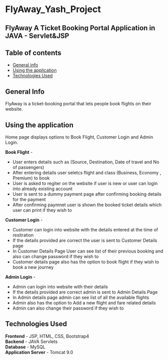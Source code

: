 # FlyAway_Yash_Project

## FlyAway A Ticket Booking Portal Application in JAVA - Servlet&JSP

## Table of contents
- [General info](#general-info)
- [Using the application](#using-the-application)
- [Technologies Used](#technologies-used)


## General Info
FlyAway is a ticket-booking portal that lets people book flights on their website.

## Using the application

Home page displays options to Book Flight, Customer Login and Admin Login.

<b>Book Flight</b>  - <br>
- User enters details such as (Source, Destination, Date of travel and No of passengers)
- After entering details user seletcs flight and class (Business, Economy , Premium) to book
- User is asked to regiter on the website if user is new or user can login into already existing account
- User is sent to a dummy payment page after confirming booking details for the payment
- After confirming paymnet user is shown the booked ticket details which user can print if they wish to

<b>Customer Login</b>  - <br>
- Customer can login into website with the details entered at the time of resitration
- If the details provided are correct the user is sent to Customer Details page
- In Customer Details Page User can see list of their previous booking and also can change password if they wish to
- Customer details page also has the option to book flight if they wish to book a new journey

<b>Admin Login</b>  - <br>
- Admin can login into website with their details
- If the details provided are correct admin is sent to Admin Details Page
- In Admin details page admin can see list of all the available flights
- Admin also has the option to Add a new flight and fare related details
- Admin can also change their password if they wish to


## Technologies Used
<b>Frontend</b> - JSP, HTML, CSS, Bootstrap4 <br>
<b>Backend</b> - JAVA Servlets <br>
<b>Database</b> - MySQL <br>
<b>Application Server</b>  - Tomcat 9.0  <br>


